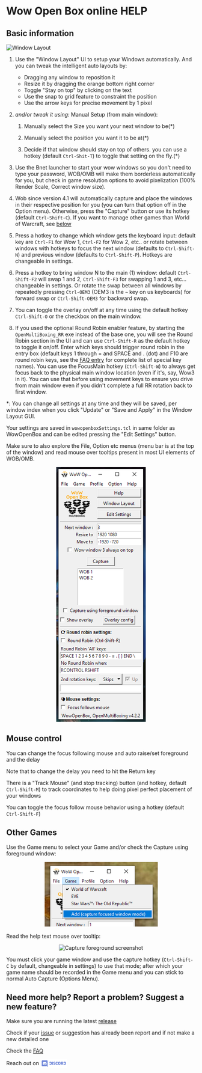 # Wow Open Box online HELP

## Basic information
![Window Layout](sshotWindowLayout.png)

1. Use the "Window Layout" UI to setup your Windows automatically. And you can tweak the intelligent auto layouts by:
    + Dragging any window to reposition it
    + Resize it by dragging the orange bottom right corner
    + Toggle "Stay on top" by clicking on the text
    + Use the snap to grid feature to constraint the position
    + Use the arrow keys for precise movement by 1 pixel

1. _and/or tweak it using:_ Manual Setup (from main window):

    1. Manually select the Size you want your next window to be(*)

    1. Manually select the position you want it to be at(*)

    1. Decide if that window should stay on top of others. you can use a hotkey (default `Ctrl-Shit-T`) to toggle that setting on the fly.(*)

1. Use the Bnet launcher to start your wow windows so you don't need to type your password, WOB/OMB will make them borderless automatically for you, but check in game resolution options to avoid pixelization (100% Render Scale, Correct window size).

1. Wob since version 4.1 will automatically capture and place the windows in their respective position for you (you can turn that option off in the Option menu). Otherwise, press the "Capture" button or use its hotkey (default `Ctrl-Shift-C`). If you want to manage other games than World of Warcraft, see [below](#)

1. Press a hotkey to change which window gets the keyboard input: default key are `Ctrl-F1` for Wow 1, `Ctrl-F2` for Wow 2, etc.. or rotate between windows with hotkeys to focus the next window (defaults to `Ctrl-Shift-N`) and previous window (defaults to `Ctrl-Shift-P`). Hotkeys are changeable in settings.

1. Press a hotkey to bring window N to the main (1) window: default `Ctrl-Shift-F2` will swap 1 and 2,  `Ctrl-Shift-F3` for swapping 1 and 3, etc... changeable in settings. Or rotate the swap between all windows by repeatedly pressing `Ctrl-OEM3` (OEM3 is the `~` key on us keyboards) for forward swap or `Ctrl-Shift-OEM3` for backward swap.

1. You can toggle the overlay on/off at any time using the default hotkey `Ctrl-Shift-O` or the checkbox on the main window.

1. If you used the optional Round Robin enabler feature, by starting the `OpenMultiBoxing_RR` exe instead of the base one, you will see the Round Robin section in the UI and can use `Ctrl-Shift-R` as the default hotkey to toggle it on/off. Enter which keys should trigger round robin in the entry box (default keys 1 through = and SPACE and . (dot) and F10 are round robin keys, see the [FAQ entry](https://github.com/WowOpenBox/WowOpenBox/wiki/FAQ#what-special-key-names-can-i-use-in-the-round-robin-key-list) for complete list of special key names).  You can use the FocusMain hotkey (`Ctrl-Shift-W`) to always get focus back to the physical main window location (even if it's, say, Wow3 in it). You can use that before using movement keys to ensure you drive from main window even if you didn't complete a full RR rotation back to first window.

*: You can change all settings at any time and they will be saved, per window index when you click "Update" or "Save and Apply" in the Window Layout GUI.

Your settings are saved in `wowopenboxSettings.tcl` in same folder as WowOpenBox and can be edited pressing the "Edit Settings" button.

Make sure to also explore the File, Option etc menus (menu bar is at the top of the window) and read mouse over tooltips present in most UI elements of WOB/OMB.

<p align="center">
<img src="sshot4_2.png" alt="WOB / OMB 4.2 Screenshot (with RR)">
</p>

## Mouse control

You can change the focus following mouse and auto raise/set foreground and the delay

Note that to change the delay you need to hit the Return key

There is a "Track Mouse" (and stop tracking) button (and hotkey, default `Ctrl-Shift-M`) to track coordinates to help doing pixel perfect placement of your windows

You can toggle the focus follow mouse behavior using a hotkey (default `Ctrl-Shift-F`)

## Other Games

Use the Game menu to select your Game and/or check the Capture using foreground window:

<p align="center">
<img src="sshot_game_menu.PNG" alt="Game Menu screenshot">
</p>

Read the help text mouse over tooltip:

<p align="center">
<img src="ssho_capturefg.png" alt="Capture foreground screenshot">
</p>

You must click your game window and use the capture hotkey (`Ctrl-Shift-C` by default, changeable in settings) to use that mode; after which your game name should be recorded in the Game menu and you can stick to normal Auto Capture (Options Menu).



## Need more help? Report a problem? Suggest a new feature?

Make sure you are running the latest [release](https://github.com/WowOpenBox/WowOpenBox/releases)

Check if your [issue](https://github.com/WowOpenBox/WowOpenBox/issues/) or suggestion has already been report and if not make a new detailed one

Check the [FAQ](https://github.com/WowOpenBox/WowOpenBox/wiki/FAQ)

Reach out on <a href="https://discord.gg/SMGvEeb"><img src="discord.svg" alt="Discord" align="center" height="24pt"></a>

